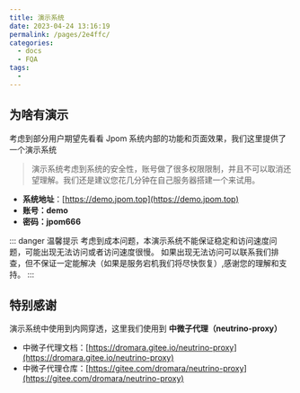 ```yaml
---
title: 演示系统
date: 2023-04-24 13:16:19
permalink: /pages/2e4ffc/
categories:
  - docs
  - FQA
tags:
  - 
---
```


## 为啥有演示

考虑到部分用户期望先看看 Jpom 系统内部的功能和页面效果，我们这里提供了一个演示系统

> 演示系统考虑到系统的安全性，账号做了很多权限限制，并且不可以取消还望理解。我们还是建议您花几分钟在自己服务器搭建一个来试用。


- **系统地址**：[https://demo.jpom.top](https://demo.jpom.top)
- **账号：demo**
- **密码：jpom666**

::: danger 温馨提示
考虑到成本问题，本演示系统不能保证稳定和访问速度问题，可能出现无法访问或者访问速度很慢。
如果出现无法访问可以联系我们排查，但不保证一定能解决（如果是服务宕机我们将尽快恢复）,感谢您的理解和支持。
:::

## 特别感谢

演示系统中使用到内网穿透，这里我们使用到 **中微子代理（neutrino-proxy）**

- 中微子代理文档：[https://dromara.gitee.io/neutrino-proxy](https://dromara.gitee.io/neutrino-proxy)
- 中微子代理仓库：[https://gitee.com/dromara/neutrino-proxy](https://gitee.com/dromara/neutrino-proxy)